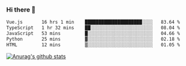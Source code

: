 ### Hi there 👋



<!--
**webB1an/webB1an** is a ✨ _special_ ✨ repository because its `README.md` (this file) appears on your GitHub profile.

Here are some ideas to get you started:

- 🔭 I’m currently working on ...
- 🌱 I’m currently learning ...
- 👯 I’m looking to collaborate on ...
- 🤔 I’m looking for help with ...
- 💬 Ask me about ...
- 📫 How to reach me: ...
- 😄 Pronouns: ...
- ⚡ Fun fact: ...
-->

<!--START_SECTION:waka-->

```txt
Vue.js       16 hrs 1 min    █████████████████████░░░░   83.64 %
TypeScript   1 hr 32 mins    ██░░░░░░░░░░░░░░░░░░░░░░░   08.04 %
JavaScript   53 mins         █░░░░░░░░░░░░░░░░░░░░░░░░   04.66 %
Python       25 mins         ▓░░░░░░░░░░░░░░░░░░░░░░░░   02.18 %
HTML         12 mins         ▒░░░░░░░░░░░░░░░░░░░░░░░░   01.05 %
```

<!--END_SECTION:waka-->


[![Anurag's github stats](https://github-readme-stats.vercel.app/api?username=webB1an&show_icons=true&theme=radical)](https://github.com/anuraghazra/github-readme-stats)

